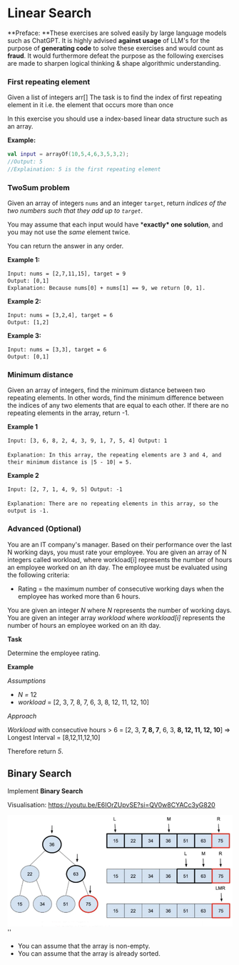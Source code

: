 # Linear Search

**Preface: **These exercises are solved easily by large language models such as ChatGPT. It is highly advised **against usage** of LLM's for the purpose of **generating code** to solve these exercises and would count as **fraud**. It would furthermore defeat the purpose as the following exercises are made to sharpen logical thinking & shape algorithmic understanding.



### First repeating element

Given a list of integers arr[] The task is to find the index of first repeating element in it i.e. the element that occurs more than once

In this exercise you should use a index-based linear data structure such as an array.

**Example:**

```kotlin
val input = arrayOf(10,5,4,6,3,5,3,2);
//Output: 5
//Explaination: 5 is the first repeating element
```



### TwoSum problem

Given an array of integers `nums` and an integer `target`, return *indices of the two numbers such that they add up to `target`*.

You may assume that each input would have ***exactly\* one solution**, and you may not use the *same* element twice.

You can return the answer in any order.

**Example 1:**

```
Input: nums = [2,7,11,15], target = 9
Output: [0,1]
Explanation: Because nums[0] + nums[1] == 9, we return [0, 1].
```

**Example 2:**

```
Input: nums = [3,2,4], target = 6
Output: [1,2]
```

**Example 3:**

```
Input: nums = [3,3], target = 6
Output: [0,1]
```



<!--

Two sum quicker. We save the number as a key in an object. 

https://dev.to/shavonharrisdev/a-more-straightforward-guide-to-solving-two-sum-2gbi

-->



### Minimum distance

Given an array of integers, find the minimum distance between two repeating elements. In other words, find the minimum difference between the indices of any two elements that are equal to each other. If there are no repeating elements in the array, return -1.

**Example 1**

```
Input: [3, 6, 8, 2, 4, 3, 9, 1, 7, 5, 4] Output: 1

Explanation: In this array, the repeating elements are 3 and 4, and their minimum distance is |5 - 10| = 5.
```

**Example 2**

```
Input: [2, 7, 1, 4, 9, 5] Output: -1

Explanation: There are no repeating elements in this array, so the output is -1.

```



### Advanced (Optional)

You are an IT company's manager. Based on their performance over the last N working days, you must rate your employee. You are given an array of N integers called workload, where workload[i] represents the number of hours an employee worked on an ith day. The employee must be evaluated using the following criteria:

- Rating = the maximum number of consecutive working days when the employee has worked more than 6 hours.

You are given an integer *N* where *N* represents the number of working days. You are given an integer array *workload* where *workload[i]* represents the number of hours an employee worked on an ith day.

**Task**

Determine the employee rating.

**Example**

*Assumptions*

- *N =* 12
- *workload* = [2, 3, 7, 8, 7, 6, 3, 8, 12, 11, 12, 10]

*Approach*

*Workload* with consecutive hours > 6 = [2, 3, **7, 8, 7**, 6, 3, **8, 12, 11, 12, 10**] => Longest Interval = [8,12,11,12,10]

Therefore return *5*.



## Binary Search

Implement **Binary Search**

Visualisation: https://youtu.be/E6IOrZUpvSE?si=QV0w8CYACc3yG820

![image-20240212115050390](assets/image-20240212115050390.png)''

- You can assume that the array is non-empty.
- You can assume that the array is already sorted.